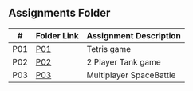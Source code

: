 ##  Assignments Folder

|   #    | Folder Link                                                                         | Assignment Description |
| :---:  | ----------------------------------------------------------------------------------  | ---------------------- |
|  P01   | [P01](https://github.com/DakTheProgrammer/5443-2D-Wilson/tree/main/Assignments/P01) | Tetris game            |
|  P02   | [P02](https://github.com/DakTheProgrammer/5443-2D-Wilson/tree/main/Assignments/P02) | 2 Player Tank game     |
|  P03   | [P03](https://github.com/DakTheProgrammer/5443-2D-Wilson/tree/main/Assignments/P03) | Multiplayer SpaceBattle|